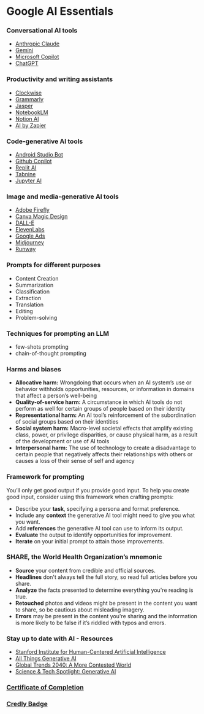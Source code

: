 # Google AI Essentials

### Conversational AI tools

- [Anthropic Claude](https://www.anthropic.com/claude)
- [Gemini](https://gemini.google.com/)
- [Microsoft Copilot](https://copilot.microsoft.com/)
- [ChatGPT](https://chatgpt.com/)

### Productivity and writing assistants

- [Clockwise](https://www.getclockwise.com/)
- [Grammarly](https://www.grammarly.com/)
- [Jasper](https://www.jasper.ai/)
- [NotebookLM](https://notebooklm.google/)
- [Notion AI](https://www.notion.com/product/ai)
- [AI by Zapier](https://zapier.com/apps/ai/integrations)

### Code-generative AI tools

- [Android Studio Bot](https://developer.android.com/studio/preview/gemini)
- [Github Copilot](https://github.com/features/copilot)
- [Replit AI](https://replit.com/ai)
- [Tabnine](https://www.tabnine.com/)
- [Jupyter AI](https://jupyter-ai.readthedocs.io/en/latest/)

### Image and media-generative AI tools

- [Adobe Firefly](https://www.adobe.com/sensei/generative-ai/firefly.html)
- [Canva Magic Design](https://www.canva.com/magic-design/)
- [DALL-E](https://openai.com/index/dall-e-3/)
- [ElevenLabs](https://elevenlabs.io/)
- [Google Ads](https://ads.google.com/home/campaigns/ai-powered-ad-solutions/)
- [Midjourney](https://www.midjourney.com/home)
- [Runway](https://runwayml.com/)

### Prompts for different purposes

- Content Creation
- Summarization
- Classification
- Extraction
- Translation
- Editing
- Problem-solving

### Techniques for prompting an LLM

- few-shots prompting
- chain-of-thought prompting

### Harms and biases

- **Allocative harm:** Wrongdoing that occurs when an AI system’s use or behavior withholds opportunities, resources, or information in domains that affect a person’s well-being
- **Quality-of-service harm:** A circumstance in which AI tools do not perform as well for certain groups of people based on their identity
- **Representational harm:** An AI tool’s reinforcement of the subordination of social groups based on their identities
- **Social system harm:** Macro-level societal effects that amplify existing class, power, or privilege disparities, or cause physical harm, as a result of the development or use of AI tools
- **Interpersonal harm:** The use of technology to create a disadvantage to certain people that negatively affects their relationships with others or causes a loss of their sense of self and agency

### Framework for prompting

You’ll only get good output if you provide good input.
To help you create good input, consider using this framework when crafting prompts:

- Describe your **task**, specifying a persona and format preference.
- Include any **context** the generative AI tool might need to give you what you want.
- Add **references** the generative AI tool can use to inform its output.
- **Evaluate** the output to identify opportunities for improvement.
- **Iterate** on your initial prompt to attain those improvements.

### SHARE, the World Health Organization’s mnemonic

- **Source** your content from credible and official sources.
- **Headlines** don't always tell the full story, so read full articles before you share.
- **Analyze** the facts presented to determine everything you're reading is true.
- **Retouched** photos and videos might be present in the content you want to share, so be cautious about misleading imagery.
- **Errors** may be present in the content you're sharing and the information is more likely to be false if it’s riddled with typos and errors.

### Stay up to date with AI - Resources

- [Stanford Institute for Human-Centered Artificial Intelligence](https://hai.stanford.edu/)
- [All Things Generative AI](https://allthingsai.com/)
- [Global Trends 2040: A More Contested World](https://www.dni.gov/index.php/gt2040-home)
- [Science & Tech Spotlight: Generative AI](https://www.gao.gov/products/gao-23-106782)

### [Certificate of Completion](https://coursera.org/share/fb781ffafd253dad72ccc699c90e5818)

### [Credly Badge](https://www.credly.com/badges/ec152ea7-6a6b-4cf4-81cc-58532a90ee22)
